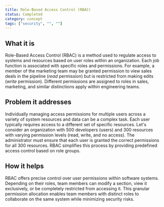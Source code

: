 ```yaml
---
title: Role-Based Access Control (RBAC)
status: Completed
category: concept
tags: ["security", "", ""]
---
```


## What it is

Role-Based Access Control (RBAC) is a method used to regulate access to systems and resources based on user roles within an organization. Each job function is associated with specific roles and permissions. For example, a member of the marketing team may be granted permission to view sales deals in the pipeline (*read* permission) but is restricted from making edits (*write* permission). Different permissions are assigned to roles in sales, marketing, and similar distinctions apply within engineering teams.

## Problem it addresses

Individually managing access permissions for multiple users across a variety of system resources and data can be a complex task. Each user typically requires access to a different set of specific resources. Let's consider an organization with 500 developers (users) and 300 resources with varying permission levels (read, write, and no access). The administrator must ensure that each user is granted the correct permissions for all 300 resources. RBAC simplifies this process by providing predefined access control based on role groups.


## How it helps

RBAC offers precise control over user permissions within software systems. Depending on their roles, team members can modify a section, view it exclusively, or be completely restricted from accessing it. This granular permission allocation enables team members with distinct roles to collaborate on the same system while minimizing security risks.
